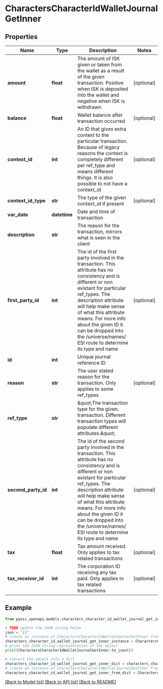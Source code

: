 # CharactersCharacterIdWalletJournalGetInner


## Properties

Name | Type | Description | Notes
------------ | ------------- | ------------- | -------------
**amount** | **float** | The amount of ISK given or taken from the wallet as a result of the given transaction. Positive when ISK is deposited into the wallet and negative when ISK is withdrawn | [optional] 
**balance** | **float** | Wallet balance after transaction occurred | [optional] 
**context_id** | **int** | An ID that gives extra context to the particular transaction. Because of legacy reasons the context is completely different per ref_type and means different things. It is also possible to not have a context_id | [optional] 
**context_id_type** | **str** | The type of the given context_id if present | [optional] 
**var_date** | **datetime** | Date and time of transaction | 
**description** | **str** | The reason for the transaction, mirrors what is seen in the client | 
**first_party_id** | **int** | The id of the first party involved in the transaction. This attribute has no consistency and is different or non existant for particular ref_types. The description attribute will help make sense of what this attribute means. For more info about the given ID it can be dropped into the /universe/names/ ESI route to determine its type and name | [optional] 
**id** | **int** | Unique journal reference ID | 
**reason** | **str** | The user stated reason for the transaction. Only applies to some ref_types | [optional] 
**ref_type** | **str** | \&quot;The transaction type for the given. transaction. Different transaction types will populate different attributes.\&quot; | 
**second_party_id** | **int** | The id of the second party involved in the transaction. This attribute has no consistency and is different or non existant for particular ref_types. The description attribute will help make sense of what this attribute means. For more info about the given ID it can be dropped into the /universe/names/ ESI route to determine its type and name | [optional] 
**tax** | **float** | Tax amount received. Only applies to tax related transactions | [optional] 
**tax_receiver_id** | **int** | The corporation ID receiving any tax paid. Only applies to tax related transactions | [optional] 

## Example

```python
from pyesi_openapi.models.characters_character_id_wallet_journal_get_inner import CharactersCharacterIdWalletJournalGetInner

# TODO update the JSON string below
json = "{}"
# create an instance of CharactersCharacterIdWalletJournalGetInner from a JSON string
characters_character_id_wallet_journal_get_inner_instance = CharactersCharacterIdWalletJournalGetInner.from_json(json)
# print the JSON string representation of the object
print(CharactersCharacterIdWalletJournalGetInner.to_json())

# convert the object into a dict
characters_character_id_wallet_journal_get_inner_dict = characters_character_id_wallet_journal_get_inner_instance.to_dict()
# create an instance of CharactersCharacterIdWalletJournalGetInner from a dict
characters_character_id_wallet_journal_get_inner_from_dict = CharactersCharacterIdWalletJournalGetInner.from_dict(characters_character_id_wallet_journal_get_inner_dict)
```
[[Back to Model list]](../README.md#documentation-for-models) [[Back to API list]](../README.md#documentation-for-api-endpoints) [[Back to README]](../README.md)



